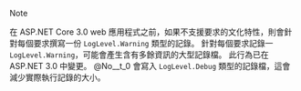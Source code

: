 > [!NOTE]
> 在 ASP.NET Core 3.0 web 應用程式之前，如果不支援要求的文化特性，則會針對每個要求撰寫一份 `LogLevel.Warning` 類型的記錄。 針對每個要求記錄一 `LogLevel.Warning`，可能會產生含有多餘資訊的大型記錄檔。 此行為已在 ASP.NET 3.0 中變更。 @No__t_0 會寫入 `LogLevel.Debug` 類型的記錄檔，這會減少實際執行記錄的大小。